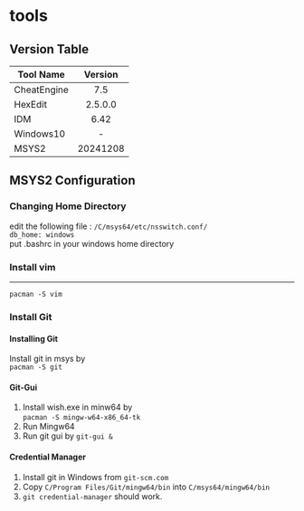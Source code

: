 # tools
## Version Table
| Tool Name     | Version       |
| ------------- |:-------------:|
| CheatEngine   | 7.5           |
| HexEdit       | 2.5.0.0       |
| IDM           | 6.42          |
| Windows10     | -             |
| MSYS2         | 20241208      |

## MSYS2 Configuration
### Changing Home Directory
edit the following file : `/C/msys64/etc/nsswitch.conf/`  
`db_home: windows`  
put .bashrc in your windows home directory  
### Install vim
---------------
`pacman -S vim`  
### Install Git
#### Installing Git
Install git in msys by  
`pacman -S git`  
#### Git-Gui
1. Install wish.exe in minw64 by  
`pacman -S mingw-w64-x86_64-tk`  
2. Run Mingw64
3. Run git gui by `git-gui &`
#### Credential Manager
1. Install git in Windows from `git-scm.com`
2. Copy `C/Program Files/Git/mingw64/bin` into `C/msys64/mingw64/bin`
3. `git credential-manager` should work.
